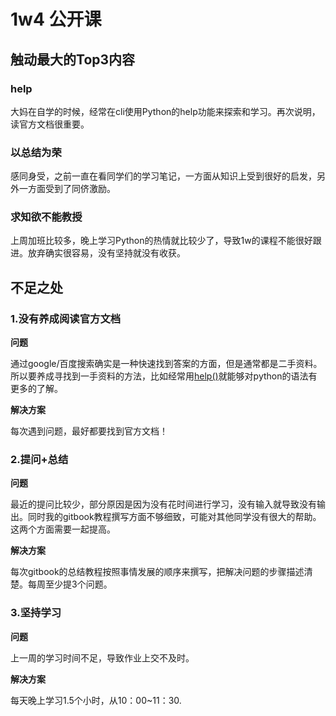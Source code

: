# 1w4 公开课


## 触动最大的Top3内容


### help

大妈在自学的时候，经常在cli使用Python的help功能来探索和学习。再次说明，读官方文档很重要。


### 以总结为荣
感同身受，之前一直在看同学们的学习笔记，一方面从知识上受到很好的启发，另外一方面受到了同侪激励。


### 求知欲不能教授
上周加班比较多，晚上学习Python的热情就比较少了，导致1w的课程不能很好跟进。放弃确实很容易，没有坚持就没有收获。



## 不足之处

### 1.没有养成阅读官方文档

**问题**

通过google/百度搜索确实是一种快速找到答案的方面，但是通常都是二手资料。所以要养成寻找到一手资料的方法，比如经常用[help()](http://www.tuicool.com/articles/YnQbyu)就能够对python的语法有更多的了解。

**解决方案**

每次遇到问题，最好都要找到官方文档！



### 2.提问+总结
**问题**

最近的提问比较少，部分原因是因为没有花时间进行学习，没有输入就导致没有输出。同时我的gitbook教程撰写方面不够细致，可能对其他同学没有很大的帮助。这两个方面需要一起提高。

**解决方案**

每次gitbook的总结教程按照事情发展的顺序来撰写，把解决问题的步骤描述清楚。每周至少提3个问题。



### 3.坚持学习

**问题**

上一周的学习时间不足，导致作业上交不及时。

**解决方案**

每天晚上学习1.5个小时，从10：00~11：30.





